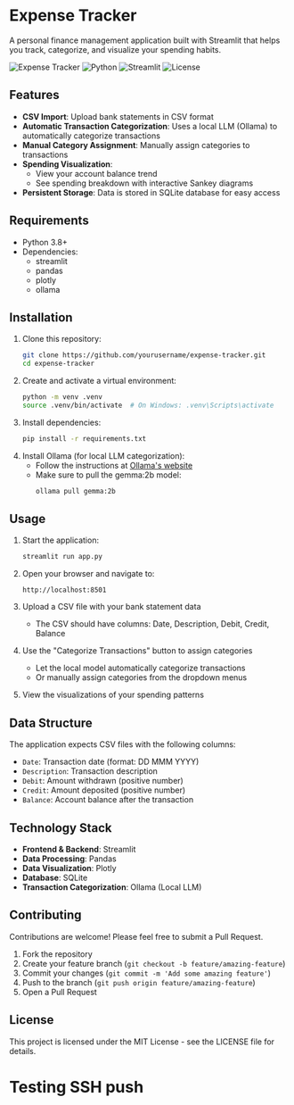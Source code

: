 # Expense Tracker
A personal finance management application built with Streamlit that helps you track, categorize, and visualize your spending habits.

![Expense Tracker](https://img.shields.io/badge/App-Expense%20Tracker-blue)
![Python](https://img.shields.io/badge/Python-3.8+-green)
![Streamlit](https://img.shields.io/badge/Streamlit-1.0+-red)
![License](https://img.shields.io/badge/License-MIT-yellow)

## Features
- **CSV Import**: Upload bank statements in CSV format
- **Automatic Transaction Categorization**: Uses a local LLM (Ollama) to automatically categorize transactions
- **Manual Category Assignment**: Manually assign categories to transactions
- **Spending Visualization**: 
  - View your account balance trend
  - See spending breakdown with interactive Sankey diagrams
- **Persistent Storage**: Data is stored in SQLite database for easy access
## Requirements
- Python 3.8+
- Dependencies:
  - streamlit
  - pandas
  - plotly
  - ollama
## Installation
1. Clone this repository:
   ```bash
   git clone https://github.com/yourusername/expense-tracker.git
   cd expense-tracker
   ```
2. Create and activate a virtual environment:
   ```bash
   python -m venv .venv
   source .venv/bin/activate  # On Windows: .venv\Scripts\activate
   ```
3. Install dependencies:
   ```bash
   pip install -r requirements.txt
   ```
4. Install Ollama (for local LLM categorization):
   - Follow the instructions at [Ollama's website](https://ollama.ai/download)
   - Make sure to pull the gemma:2b model:
     ```bash
     ollama pull gemma:2b
     ```
## Usage
1. Start the application:
   ```bash
   streamlit run app.py
   ```
2. Open your browser and navigate to:
   ```
   http://localhost:8501
   ```
3. Upload a CSV file with your bank statement data
   - The CSV should have columns: Date, Description, Debit, Credit, Balance

4. Use the "Categorize Transactions" button to assign categories
   - Let the local model automatically categorize transactions
   - Or manually assign categories from the dropdown menus

5. View the visualizations of your spending patterns

## Data Structure

The application expects CSV files with the following columns:
- `Date`: Transaction date (format: DD MMM YYYY)
- `Description`: Transaction description
- `Debit`: Amount withdrawn (positive number)
- `Credit`: Amount deposited (positive number)
- `Balance`: Account balance after the transaction

## Technology Stack

- **Frontend & Backend**: Streamlit
- **Data Processing**: Pandas
- **Data Visualization**: Plotly
- **Database**: SQLite
- **Transaction Categorization**: Ollama (Local LLM)

## Contributing

Contributions are welcome! Please feel free to submit a Pull Request.

1. Fork the repository
2. Create your feature branch (`git checkout -b feature/amazing-feature`)
3. Commit your changes (`git commit -m 'Add some amazing feature'`)
4. Push to the branch (`git push origin feature/amazing-feature`)
5. Open a Pull Request

## License

This project is licensed under the MIT License - see the LICENSE file for details.

# Testing SSH push
